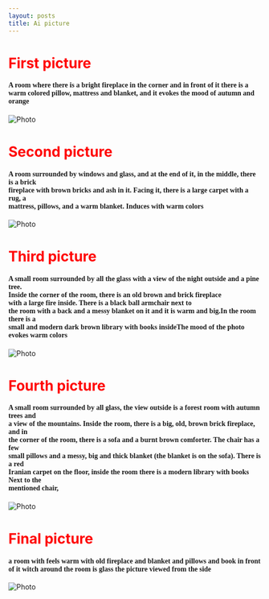 ```yaml
---
layout: posts
title: Ai picture
---
```


<html>
<body>
<h1 style="text-align:left ; color: red">First picture</h1>
<h4 style="text-align:left ;font-family: Tahoma">
  A room where there is a bright fireplace in the corner and in front of it there is a warm     colored pillow, mattress and blanket, and it evokes the mood of autumn and orange
</h4>
</body>
</html>

![Photo](\assets\images\1_picn.jpg)
 


<html>
<body>
<h1 style="text-align:left ; color: red">Second picture</h1>
<h4 style="text-align:left ;font-family: Tahoma">
  A room surrounded by windows and glass, and at the end of it, in the middle, there is a brick
<br>
  fireplace with brown bricks and ash in it. Facing it, there is a large carpet with a rug, a 
 <br>
  mattress, pillows, and a warm blanket. Induces with warm colors
</h4>
</body>
</html>

![Photo](\assets\images\2_pic.jpg)


<html>
<body>
<h1 style="text-align:left ; color: red">Third picture</h1>
<h4 style="text-align:left ;font-family: Tahoma">
A small room surrounded by all the glass with a view of the night outside and a pine tree. 
<br>
Inside the corner of the room, there is an old brown and brick fireplace 
<br>
 with a large fire inside. There is a black ball armchair next to 
<br>
the room with a back and a messy blanket on it and it is warm and big.In the room there is a 
<br>
small and modern dark brown library with books insideThe mood of the photo evokes warm colors
</h4>
</body>
</html>

![Photo](\assets\images\3_pic.jpg)


<html>
<body>
<h1 style="text-align:left ; color: red">Fourth picture</h1>
<h4 style="text-align:left ;font-family: Tahoma">
A small room surrounded by all glass, the view outside is a forest room with autumn trees and 
<br>
a view of the mountains. Inside the room, there is a big, old, brown brick fireplace, and in 
<br>
the corner of the room, there is a sofa and a burnt brown comforter. The chair has a few 
<br>
small pillows and a messy, big and thick blanket (the blanket is on the sofa). There is a red 
<br>
Iranian carpet on the floor, inside the room there is a modern library with books Next to the 
<br>
mentioned chair,
</h4>
</body>
</html>


![Photo](\assets\images\4_pic.jpg)

<html>
<body>
<h1 style="text-align:left ; color: red">Final picture</h1>
<h4 style="text-align:left ;font-family: Tahoma">
a room with feels warm with old fireplace and blanket and pillows and book in front of it witch around the room is glass the picture viewed from the side
</h4>
</body>
</html>

![Photo](\assets\images\final2_pic.jpg)



